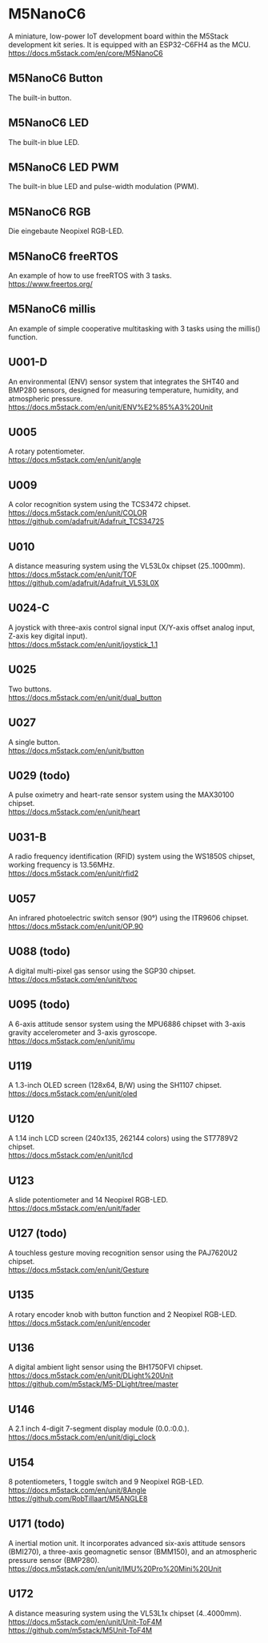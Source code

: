 # M5NanoC6 #
A miniature, low-power IoT development board within the M5Stack development kit series. It is equipped with an ESP32-C6FH4 as the MCU.  
https://docs.m5stack.com/en/core/M5NanoC6
## M5NanoC6 Button ##
The built-in button.  
## M5NanoC6 LED ##
The built-in blue LED.  
## M5NanoC6 LED PWM ##
The built-in blue LED and pulse-width modulation (PWM).  
## M5NanoC6 RGB ##
Die eingebaute Neopixel RGB-LED.  
## M5NanoC6 freeRTOS ##
An example of how to use freeRTOS with 3 tasks.  
https://www.freertos.org/
## M5NanoC6 millis ##
An example of simple cooperative multitasking with 3 tasks using the millis() function.  
## U001-D ##
An environmental (ENV) sensor system that integrates the SHT40 and BMP280 sensors, designed for measuring temperature, humidity, and atmospheric pressure.  
https://docs.m5stack.com/en/unit/ENV%E2%85%A3%20Unit
## U005 ##
A rotary potentiometer.  
https://docs.m5stack.com/en/unit/angle
## U009 ##
A color recognition system using the TCS3472 chipset.  
https://docs.m5stack.com/en/unit/COLOR  
https://github.com/adafruit/Adafruit_TCS34725
## U010 ##
A distance measuring system using the VL53L0x chipset (25..1000mm).  
https://docs.m5stack.com/en/unit/TOF  
https://github.com/adafruit/Adafruit_VL53L0X
## U024-C ##
A joystick with three-axis control signal input (X/Y-axis offset analog input, Z-axis key digital input).  
https://docs.m5stack.com/en/unit/joystick_1.1
## U025 ##
Two buttons.  
https://docs.m5stack.com/en/unit/dual_button
## U027 ##
A single button.  
https://docs.m5stack.com/en/unit/button
## U029 (todo) ##
A pulse oximetry and heart-rate sensor system using the MAX30100 chipset.  
https://docs.m5stack.com/en/unit/heart
## U031-B ##
A radio frequency identification (RFID) system using the WS1850S chipset, working frequency is 13.56MHz.  
https://docs.m5stack.com/en/unit/rfid2
## U057 ##
An infrared photoelectric switch sensor (90°) using the ITR9606 chipset.  
https://docs.m5stack.com/en/unit/OP.90
## U088 (todo) ##
A digital multi-pixel gas sensor using the SGP30 chipset.  
https://docs.m5stack.com/en/unit/tvoc
## U095 (todo) ##
A 6-axis attitude sensor system using the MPU6886 chipset with 3-axis gravity accelerometer and 3-axis gyroscope.  
https://docs.m5stack.com/en/unit/imu
## U119 ##
A 1.3-inch OLED screen (128x64, B/W) using the SH1107 chipset.  
https://docs.m5stack.com/en/unit/oled
## U120 ##
A 1.14 inch LCD screen (240x135, 262144 colors) using the ST7789V2 chipset.  
https://docs.m5stack.com/en/unit/lcd
## U123 ##
A slide potentiometer and 14 Neopixel RGB-LED.  
https://docs.m5stack.com/en/unit/fader
## U127 (todo) ##
A touchless gesture moving recognition sensor using the PAJ7620U2 chipset.  
https://docs.m5stack.com/en/unit/Gesture
## U135 ##
A rotary encoder knob with button function and 2 Neopixel RGB-LED.  
https://docs.m5stack.com/en/unit/encoder
## U136 ##
A digital ambient light sensor using the BH1750FVI chipset.  
https://docs.m5stack.com/en/unit/DLight%20Unit  
https://github.com/m5stack/M5-DLight/tree/master
## U146 ##
A 2.1 inch 4-digit 7-segment display module (0.0.:0.0.).  
https://docs.m5stack.com/en/unit/digi_clock
## U154 ##
8 potentiometers, 1 toggle switch and 9 Neopixel RGB-LED.  
https://docs.m5stack.com/en/unit/8Angle  
https://github.com/RobTillaart/M5ANGLE8
## U171 (todo) ##
A inertial motion unit. It incorporates advanced six-axis attitude sensors (BMI270), a three-axis geomagnetic sensor (BMM150), and an atmospheric pressure sensor (BMP280).  
https://docs.m5stack.com/en/unit/IMU%20Pro%20Mini%20Unit
## U172 ##
A distance measuring system using the VL53L1x chipset (4..4000mm).  
https://docs.m5stack.com/en/unit/Unit-ToF4M  
https://github.com/m5stack/M5Unit-ToF4M
